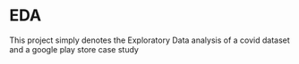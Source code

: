 # EDA
This project simply denotes the Exploratory Data analysis of a covid dataset and a google play store case study
